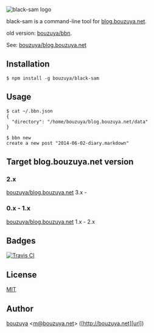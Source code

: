 ![black-sam logo](https://cloud.githubusercontent.com/assets/1221346/17794723/f3d4aaf2-65ec-11e6-81ee-15cf9dee604e.png)

black-sam is a command-line tool for [blog.bouzuya.net](http://blog.bouzuya.net).

old version: [bouzuya/bbn][].

[bouzuya/bbn]: https://github.com/bouzuya/bbn

See: [bouzuya/blog.bouzuya.net][]

## Installation

    $ npm install -g bouzuya/black-sam

## Usage

    $ cat ~/.bbn.json
    {
      "directory": "/home/bouzuya/blog.bouzuya.net/data"
    }

    $ bbn new
    create a new post "2014-06-02-diary.markdown"

## Target blog.bouzuya.net version

### 2.x

[bouzuya/blog.bouzuya.net][] 3.x -

### 0.x - 1.x

[bouzuya/blog.bouzuya.net][] 1.x - 2.x

## Badges

[![Travis CI][travisci-badge-url]][travisci-url]

[travisci-badge-url]: https://travis-ci.org/bouzuya/black-sam.svg
[travisci-url]: https://travis-ci.org/bouzuya/black-sam

## License

[MIT](LICENSE)

## Author

[bouzuya][user] &lt;[m@bouzuya.net][email]&gt; ([http://bouzuya.net][url])

[user]: https://github.com/bouzuya
[email]: mailto:m@bouzuya.net
[url]: http://bouzuya.net

[bouzuya/blog.bouzuya.net]: https://github.com/bouzuya/blog.bouzuya.net
